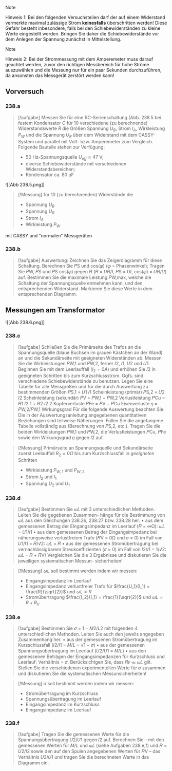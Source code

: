 > [!Note]
Hinweis 1: Bei den folgenden Versuchsteilen darf der auf einem Widerstand vermerkte maximal zulässige Strom **keinesfalls** überschritten werden! Diese Gefahr besteht inbesondere, falls bei den Schiebewiderständen zu kleine Werte eingestellt werden.
Bringen Sie daher die Schiebewiderstände vor dem Anlegen der Spannung zunächst in Mittelstellung.

> [!Note]
Hinweis 2: Bei der Strommessung mit dem Amperemeter muss darauf geachtet werden, zuvor den richtigen Messbereich für hohe Ströme auszuwählen und die Messung nur für ein paar Sekunden durchzuführen, da ansonsten das Messgerät zerstört werden kann!
## Vorversuch
### 238.a
> [!aufgabe]
Messen Sie für eine RC-Serienschaltung (Abb. 238.5 bei festem Kondensator $C$ für 10 verschiedene (zu berechnende) Widerstandswerte $R$ die Größen Spannung $U_B$, Strom $I_A$, Wirkleistung $P_W$ und die Spannung $U_R$ über dem Widerstand mit dem CASSY-System und parallel mit Volt- bzw. Amperemeter zum Vergleich. 
Folgende Bauteile stehen zur Verfügung: 
> * 50 Hz-Spannungsquelle $U_{eff} \approx 47$ V; 
> * diverse Schiebewiderstände mit verschiedenen Widerstandsbereichen; 
> * Kondensator ca. $80$ μF

![[Abb 238.5.png]]

> [!Messung]
> für $10$ (zu berechnenden) Widerstände die
> * Spannung $U_B$
> * Spannung $U_R$
> * Strom $I_A$
> * Wirkleistung $P_W$
> 
mit CASSY und "normalen" Messgeräten

### 238.b
> [!aufgabe]
Auswertung: Zeichnen Sie das Zeigerdiagramm für diese Schaltung. Berechnen Sie 𝑃S und cos(𝜑) (𝜑 = Phasenwinkel);
Tragen Sie 𝑃W, 𝑃S und 𝑃S cos(𝜑) gegen 𝑅 (𝑅 = 𝑈𝑅/𝐼, 𝑃S = 𝑈𝐼, cos(𝜑) = 𝑈𝑅/𝑈) auf. Bestimmen Sie die maximale Leistung 𝑃W,max, welche die Schaltung der Spannungsquelle entnehmen kann, und den entsprechenden Widerstand. Markieren Sie diese Werte in dem entsprechenden Diagramm.

## Messungen am Transformator

![[Abb 238.6.png]]
### 238.c
> [!aufgabe]
Schließen Sie die Primärseite des Trafos an die Spannungsquelle (blaue Buchsen im grauen Kästchen an der Wand) an und die Sekundärseite mit geeigneten Widerständen ab. Messen Sie die Wirkleistungen 𝑃W,1 und 𝑃W,2, ferner 𝐼2, 𝐼1, 𝑈2 und 𝑈1. Beginnen Sie mit dem Leerlauffall $(I_2 = 0A)$ und erhöhen Sie 𝐼2 in geeigneten Schritten bis zum Kurzschlussstrom. Ggfs. sind verschiedene Schiebewiderstände zu benutzen. 
Legen Sie eine Tabelle für alle Messgrößen und für die durch Auswertung zu bestimmenden Größen 
𝑃S,1 = 𝑈1 𝐼1 Scheinleistung (primär) 𝑃S,2 = 𝑈2 𝐼2 Scheinleistung (sekundär) 𝑃V = 𝑃W,1 − 𝑃W,2 Verlustleistung 𝑃Cu = 𝑅1 𝐼2 1 + 𝑅2 𝐼2 2 Kupferverluste 𝑃Fe = 𝑃V − 𝑃Cu Eisenverluste 𝜂 = 𝑃W,2/𝑃W,1 Wirkungsgrad
Für die folgende Auswertung beachten Sie: Die in der Auswertungsanleitung angegebenen quantitativen Beziehungen sind teilweise Näherungen. Füllen Sie die angefangene Tabelle vollständig aus (Berechnung von 𝑃S,2, etc.). Tragen Sie die beiden Wirkleistungen 𝑃W,1 und 𝑃W,2, die Verlustleistungen 𝑃Cu, 𝑃Fe sowie den Wirkungsgrad 𝜂 gegen 𝐼2 auf.

> [!Messung]
> Primärseite an Spannungsquelle und Sekundärseite zuerst Leelauffall $R_2 = 0 \Omega$ bis zum Kurzschlussfall in *geeigneten* Schritten
>
> * Wirkleistung $P_{W,1}$  und $P_{W,2}$
> * Strom $I_2$ und $I_1$
> * Spannung $U_2$ und $U_1$
>
>
### 238.d
> [!aufgabe]
Bestimmen Sie 𝜔𝐿 mit 3 unterschiedlichen Methoden. Leiten Sie die gegebenen Zusammen- hänge für die Bestimmung von 𝜔𝐿 aus den Gleichungen 238.26, 238.27 bzw. 238.28 her. • aus dem gemessenen Betrag der Eingangsimpedanz im Leerlauf (𝑅 = ∞Ω): 𝜔𝐿 = 𝑈1/𝐼1 • aus dem gemessenen Betrag der Eingangsimpedanz bei näherungsweise verlustfreiem Trafo (𝑅V = 0Ω und 𝜎 = 0) im Fall von 𝑈1/𝐼1 = 𝑅/√2: 𝜔𝐿 = 𝑅 • aus der gemessenen Stromübertragung bei vernachlässigbarem Streukoeffizienten (𝜎 = 0) im Fall von 𝐼2/𝐼1 = 1/√2: 𝜔𝐿 = 𝑅 + 𝑅V) Vergleichen Sie die 3 Ergebnisse und diskutieren Sie die jeweiligen systematischen Messun- sicherheiten!

> [!Messung]
> $\omega L$ soll bestimmt werden indem wir messen:
> * Eingangsimpedanz im Leerlauf
> * Eingangsimpedanz verlustfreier Trafo für $\frac{U_1}{I_1} = \frac{R}{\sqrt{2}}$ und $\omega L = R$
> * Stromübertragung $\frac{I_2}{I_1} = \frac{1}{\sqrt{2}}$ und $\omega L = R + R_V$
### 238.e
> [!aufgabe]
Bestimmen Sie 𝜎 = 1 − 𝑀2/𝐿2 mit folgenden 4 unterschiedlichen Methoden. Leiten Sie auch den jeweils angegeben Zusammenhang her. • aus der gemessenen Stromübertragung im Kurzschlussfall (𝐼2/𝐼1 = 𝑀/𝐿 = √1 − 𝜎) • aus der gemessenen Spannungsübertragung im Leerlauf (𝑈2/𝑈1 = 𝑀/𝐿) • aus den gemessenen Beträgen der Eingangsimpedanzen für Kurzschluss und Leerlauf: Verhältnis = 𝜎. Berücksichtgen Sie, dass 𝑅𝑣 ≪ 𝜔𝐿 gilt. Stellen Sie die verschiedenen experimentellen Werte für 𝜎 zusammen und diskutieren Sie die systematischen Messunsicherheiten!

> [!Messung]
> $\sigma$ soll bestimmt werden indem wir messen:
> * Stromübertragung im Kurzschluss
> * Spannungsübertragung im Leerlauf
> * Eingangsimpedanz im Kurzschluss
> * Eingangsimpedanz im Leerlauf
### 238.f
> [!aufgabe]
Tragen Sie die gemessenen Werte für die Spannungsübertragung 𝑈2/𝑈1 gegen 𝐼2 auf. Berechnen Sie – mit den gemessenen Werten für 𝑀/𝐿 und 𝜔𝐿 (siehe Aufgaben 238.e,f) und 𝑅 = 𝑈2/𝐼2 sowie den auf den Spulen angegebenen Werten für 𝑅V – das Verhältnis 𝑈2/𝑈1 und tragen Sie die berechneten Werte in das Diagramm ein.